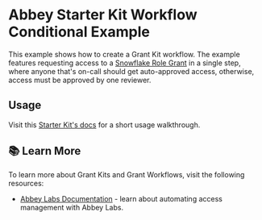 # Abbey Starter Kit Workflow Conditional Example

This example shows how to create a Grant Kit workflow.
The example features requesting access to a [Snowflake Role Grant](https://registry.terraform.io/providers/Snowflake-Labs/snowflake/latest/docs/resources/role_grants)
in a single step, where anyone that's on-call should get auto-approved access, otherwise,
access must be approved by one reviewer.

## Usage

Visit this [Starter Kit's docs](https://docs.abbey.so/tutorials/grant-workflows/conditional-grant-workflows) for a short usage walkthrough.

## :books: Learn More

To learn more about Grant Kits and Grant Workflows, visit the following resources:

- [Abbey Labs Documentation](https://docs.abbey.so) - learn about automating access management with Abbey Labs.
